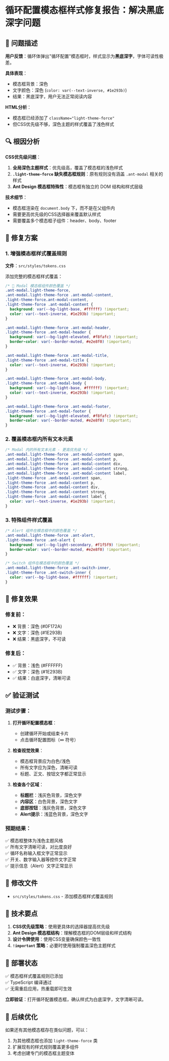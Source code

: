 # 循环配置模态框样式修复报告：解决黑底深字问题

## 🐛 问题描述

**用户反馈**：循环体弹出"循环配置"模态框时，样式显示为**黑底深字**，字体可读性极差。

**具体表现**：
- 模态框背景：深色
- 文字颜色：深色 (`color: var(--text-inverse, #1e293b)`)
- 结果：黑底深字，用户无法正常阅读内容

**HTML分析**：
- 模态框已经添加了 `className="light-theme-force"`
- 但CSS优先级不够，深色主题的样式覆盖了浅色样式

## 🔍 根因分析

**CSS优先级问题**：
1. **全局深色主题样式**：优先级高，覆盖了模态框的浅色样式
2. **`.light-theme-force` 缺失模态框规则**：原有规则没有涵盖 `.ant-modal` 相关的样式
3. **Ant Design 模态框特殊性**：模态框有独立的 DOM 结构和样式层级

**技术细节**：
- 模态框渲染在 `document.body` 下，而不是在父组件内
- 需要更高优先级的CSS选择器来覆盖默认样式
- 需要覆盖多个模态框子组件：header、body、footer

## 🔧 修复方案

### 1. 增强模态框样式覆盖规则

**文件**：`src/styles/tokens.css`

添加完整的模态框样式覆盖：

```css
/* 🔧 Modal 模态框组件颜色覆盖 */
.ant-modal.light-theme-force,
.ant-modal.light-theme-force .ant-modal-content,
.light-theme-force.ant-modal-content,
.light-theme-force .ant-modal-content {
  background: var(--bg-light-base, #ffffff) !important;
  color: var(--text-inverse, #1e293b) !important;
}

.ant-modal.light-theme-force .ant-modal-header,
.light-theme-force .ant-modal-header {
  background: var(--bg-light-elevated, #f8fafc) !important;
  border-color: var(--border-muted, #e2e8f0) !important;
}

.ant-modal.light-theme-force .ant-modal-title,
.light-theme-force .ant-modal-title {
  color: var(--text-inverse, #1e293b) !important;
}

.ant-modal.light-theme-force .ant-modal-body,
.light-theme-force .ant-modal-body {
  background: var(--bg-light-base, #ffffff) !important;
  color: var(--text-inverse, #1e293b) !important;
}

.ant-modal.light-theme-force .ant-modal-footer,
.light-theme-force .ant-modal-footer {
  background: var(--bg-light-elevated, #f8fafc) !important;
  border-color: var(--border-muted, #e2e8f0) !important;
}
```

### 2. 覆盖模态框内所有文本元素

```css
/* Modal 内的所有文本元素 - 更高优先级 */
.ant-modal.light-theme-force .ant-modal-content span,
.ant-modal.light-theme-force .ant-modal-content p,
.ant-modal.light-theme-force .ant-modal-content div,
.ant-modal.light-theme-force .ant-modal-content strong,
.ant-modal.light-theme-force .ant-modal-content label,
.light-theme-force .ant-modal-content span,
.light-theme-force .ant-modal-content p,
.light-theme-force .ant-modal-content div,
.light-theme-force .ant-modal-content strong,
.light-theme-force .ant-modal-content label {
  color: var(--text-inverse, #1e293b) !important;
}
```

### 3. 特殊组件样式覆盖

```css
/* Alert 组件在模态框中的颜色覆盖 */
.ant-modal.light-theme-force .ant-alert,
.light-theme-force .ant-alert {
  background: var(--bg-light-secondary, #f1f5f9) !important;
  border-color: var(--border-muted, #e2e8f0) !important;
}

/* Switch 组件在模态框中的颜色覆盖 */
.ant-modal.light-theme-force .ant-switch-inner,
.light-theme-force .ant-switch-inner {
  color: var(--bg-light-base, #ffffff) !important;
}
```

## 🎨 修复效果

### 修复前：
- ❌ 背景：深色 (#0F172A)
- ❌ 文字：深色 (#1E293B)
- ❌ 结果：黑底深字，不可读

### 修复后：
- ✅ 背景：浅色 (#FFFFFF)
- ✅ 文字：深色 (#1E293B)  
- ✅ 结果：白底深字，清晰可读

## ✅ 验证测试

### 测试步骤：

1. **打开循环配置模态框**：
   - 创建循环开始或结束卡片
   - 点击循环配置图标（∞ 符号）

2. **检查视觉效果**：
   - 模态框背景应为白色/浅色
   - 所有文字应为深色，清晰可读
   - 标题、正文、按钮文字都正常显示

3. **检查各个区域**：
   - **标题栏**：浅灰色背景，深色文字
   - **内容区**：白色背景，深色文字
   - **底部按钮**：浅灰色背景，深色文字
   - **Alert提示**：浅蓝色背景，深色文字

### 预期结果：

✅ 模态框整体为浅色主题风格  
✅ 所有文字清晰可读，对比度良好  
✅ 循环名称输入框文字正常显示  
✅ 开关、数字输入器等控件文字正常  
✅ 提示信息（Alert）文字正常显示  

## 📁 修改文件

- `src/styles/tokens.css` - 添加模态框样式覆盖规则

## 🎯 技术要点

1. **CSS优先级策略**：使用更具体的选择器提高优先级
2. **Ant Design 模态框结构**：理解模态框的DOM层级和样式结构
3. **设计令牌使用**：使用CSS变量确保颜色一致性
4. **`!important` 策略**：必要时使用强制覆盖深色主题样式

## 🚀 部署状态

✅ 模态框样式覆盖规则已添加  
✅ TypeScript 编译通过  
✅ 无需重启应用，热重载即可生效  

**立即验证**：打开循环配置模态框，确认样式为白底深字，文字清晰可读。

## 📝 后续优化

如果还有其他模态框存在类似问题，可以：
1. 为其他模态框也添加 `light-theme-force` 类
2. 扩展现有的样式规则覆盖更多组件
3. 考虑创建专门的模态框主题变体